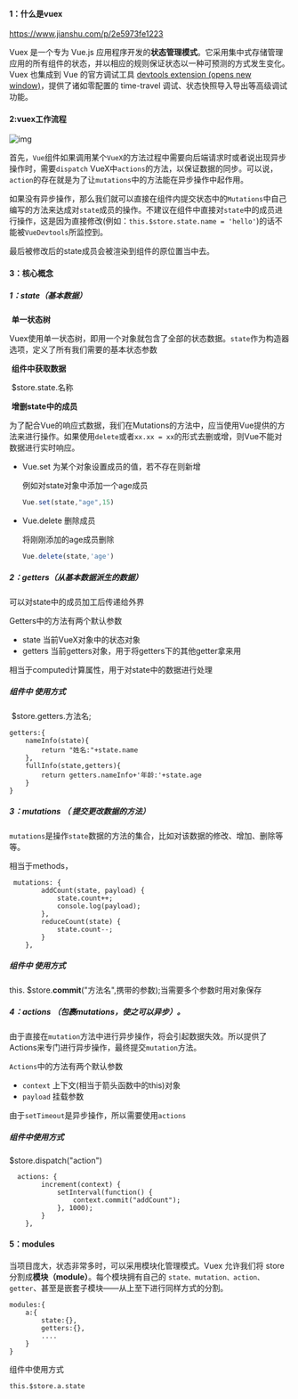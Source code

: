 #### 1：什么是vuex

https://www.jianshu.com/p/2e5973fe1223

Vuex 是一个专为 Vue.js 应用程序开发的**状态管理模式**。它采用集中式存储管理应用的所有组件的状态，并以相应的规则保证状态以一种可预测的方式发生变化。Vuex 也集成到 Vue 的官方调试工具 [devtools extension (opens new window)](https://github.com/vuejs/vue-devtools)，提供了诸如零配置的 time-travel 调试、状态快照导入导出等高级调试功能。



#### 2:vuex工作流程

![img](https://upload-images.jianshu.io/upload_images/16550832-20d0ad3c60a99111.png?imageMogr2/auto-orient/strip|imageView2/2/format/webp)

首先，`Vue`组件如果调用某个`VueX`的方法过程中需要向后端请求时或者说出现异步操作时，需要`dispatch` VueX中`actions`的方法，以保证数据的同步。可以说，`action`的存在就是为了让`mutations`中的方法能在异步操作中起作用。

如果没有异步操作，那么我们就可以直接在组件内提交状态中的`Mutations`中自己编写的方法来达成对`state`成员的操作。不建议在组件中直接对`state`中的成员进行操作，这是因为直接修改(例如：`this.$store.state.name = 'hello'`)的话不能被`VueDevtools`所监控到。

最后被修改后的state成员会被渲染到组件的原位置当中去。



#### 3：核心概念

#####       1：state（基本数据）

​            **单一状态树**

Vuex使用单一状态树，即用一个对象就包含了全部的状态数据。`state`作为构造器选项，定义了所有我们需要的基本状态参数

​             **组件中获取数据**

​          $store.state.名称

​       **增删state中的成员**

为了配合Vue的响应式数据，我们在Mutations的方法中，应当使用Vue提供的方法来进行操作。如果使用`delete`或者`xx.xx = xx`的形式去删或增，则Vue不能对数据进行实时响应。

- Vue.set 为某个对象设置成员的值，若不存在则新增

  例如对state对象中添加一个age成员

  ```js
  Vue.set(state,"age",15)
  ```

- Vue.delete 删除成员

  将刚刚添加的age成员删除

  ```js
  Vue.delete(state,'age')
  ```

#####      2：getters（从基本数据派生的数据）

可以对state中的成员加工后传递给外界

Getters中的方法有两个默认参数

- state 当前VueX对象中的状态对象
- getters 当前getters对象，用于将getters下的其他getter拿来用

相当于computed计算属性，用于对state中的数据进行处理

#####           组件中 **使用**方式

​       $store.getters.方法名;

```
getters:{
    nameInfo(state){
        return "姓名:"+state.name
    },
    fullInfo(state,getters){
        return getters.nameInfo+'年龄:'+state.age
    }  
}
```



#####    3：mutations （ 提交更改数据的方法）

  `mutations`是操作`state`数据的方法的集合，比如对该数据的修改、增加、删除等等。

 相当于methods，

```
 mutations: {
        addCount(state, payload) {
            state.count++;
            console.log(payload);
        },
        reduceCount(state) {
            state.count--;
        }
    },
```



#####            组件中 使用方式

   this. $store.**commit**("方法名",携带的参数);当需要多个参数时用对象保存



#####  4：actions （包裹mutations，使之可以异步）。

由于直接在`mutation`方法中进行异步操作，将会引起数据失效。所以提供了Actions来专门进行异步操作，最终提交`mutation`方法。

`Actions`中的方法有两个默认参数

- `context` 上下文(相当于箭头函数中的this)对象
- `payload` 挂载参数

由于`setTimeout`是异步操作，所以需要使用`actions`

#####   组件中使用方式

$store.dispatch("action")

```
  actions: {
        increment(context) {
            setInterval(function() {
                context.commit("addCount");
            }, 1000);
        }
    },
```

#### 5：modules

当项目庞大，状态非常多时，可以采用模块化管理模式。Vuex 允许我们将 store 分割成**模块（module）**。每个模块拥有自己的 `state、mutation、action、getter`、甚至是嵌套子模块——从上至下进行同样方式的分割。

```
modules:{
    a:{
        state:{},
        getters:{},
        ....
    }
}
```

组件中使用方式

```
this.$store.a.state
```

